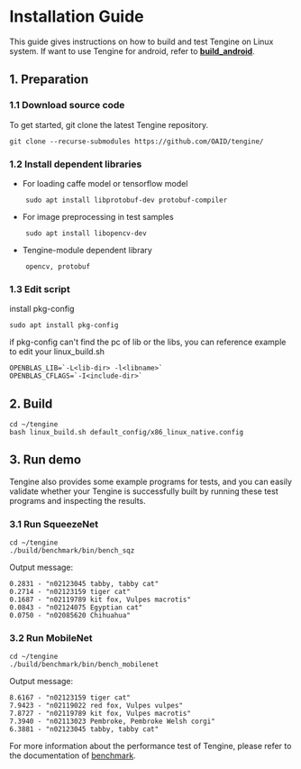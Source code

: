 # Installation Guide

This guide gives instructions on how to build and test Tengine on Linux system. If want to use Tengine for android, refer to **[build_android](build_android.md)**.


## 1. Preparation

### **1.1 Download source code**

To get started, git clone the latest Tengine repository.
	
	git clone --recurse-submodules https://github.com/OAID/tengine/
	
### **1.2 Install dependent libraries**

* For loading caffe model or tensorflow model
``` 
    sudo apt install libprotobuf-dev protobuf-compiler
```
* For image preprocessing in test samples
```
    sudo apt install libopencv-dev
```
* Tengine-module dependent library 
``` 
    opencv, protobuf
```

### **1.3 Edit script**
install pkg-config
```
sudo apt install pkg-config
```
if pkg-config can't find the pc of lib or the libs, you can reference example to edit your linux_build.sh

```
OPENBLAS_LIB=`-L<lib-dir> -l<libname>`
OPENBLAS_CFLAGS=`-I<include-dir>`
```

## 2. Build

```
cd ~/tengine
bash linux_build.sh default_config/x86_linux_native.config
```

## 3. Run demo

Tengine also provides some example programs for tests, and you can easily validate whether your Tengine is successfully built by running these test programs and inspecting the results.

### 3.1 Run SqueezeNet
    cd ~/tengine
    ./build/benchmark/bin/bench_sqz

Output message:

	0.2831 - "n02123045 tabby, tabby cat"
	0.2714 - "n02123159 tiger cat"
	0.1687 - "n02119789 kit fox, Vulpes macrotis"
	0.0843 - "n02124075 Egyptian cat"
	0.0750 - "n02085620 Chihuahua"

### 3.2 Run MobileNet
    
    cd ~/tengine
    ./build/benchmark/bin/bench_mobilenet

Output message:

	8.6167 - "n02123159 tiger cat"
	7.9423 - "n02119022 red fox, Vulpes vulpes"
	7.8727 - "n02119789 kit fox, Vulpes macrotis"
	7.3940 - "n02113023 Pembroke, Pembroke Welsh corgi"
	6.3881 - "n02123045 tabby, tabby cat"

For more information about the performance test of Tengine, please refer to the documentation of [benchmark](benchmark.md).
